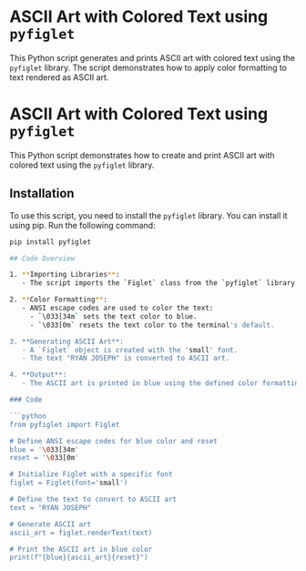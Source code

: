 # ASCII Art with Colored Text using `pyfiglet`

This Python script generates and prints ASCII art with colored text using the `pyfiglet` library. The script demonstrates how to apply color formatting to text rendered as ASCII art.
# ASCII Art with Colored Text using `pyfiglet`

This Python script demonstrates how to create and print ASCII art with colored text using the `pyfiglet` library.

## Installation

To use this script, you need to install the `pyfiglet` library. You can install it using pip. Run the following command:

```bash
pip install pyfiglet

## Code Overview

1. **Importing Libraries**:
   - The script imports the `Figlet` class from the `pyfiglet` library to create ASCII art.

2. **Color Formatting**:
   - ANSI escape codes are used to color the text:
     - `\033[34m` sets the text color to blue.
     - `\033[0m` resets the text color to the terminal's default.

3. **Generating ASCII Art**:
   - A `Figlet` object is created with the 'small' font.
   - The text "RYAN JOSEPH" is converted to ASCII art.

4. **Output**:
   - The ASCII art is printed in blue using the defined color formatting.

### Code

```python
from pyfiglet import Figlet

# Define ANSI escape codes for blue color and reset
blue = '\033[34m'
reset = '\033[0m'

# Initialize Figlet with a specific font
figlet = Figlet(font='small')

# Define the text to convert to ASCII art
text = "RYAN JOSEPH"

# Generate ASCII art
ascii_art = figlet.renderText(text)

# Print the ASCII art in blue color
print(f"{blue}{ascii_art}{reset}")

